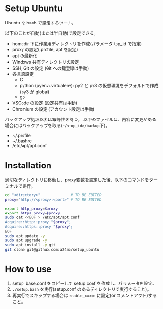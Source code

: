 # Setup Ubuntu

Ubuntu を bash で設定するツール。

以下のことが自動(または半自動)で設定できる。

* homedir 下に作業用ディレクトリを作成(パラメータ top_id で指定)
* proxy の設定(.profile, apt を設定)
* apt の最新化
* Windows 共有ディレクトリの設定
* SSH, Git の設定 (Git への鍵登録は手動)
* 各言語設定
  * C
  * python (pyenv+virtualenv): py2 と py3 の仮想環境をデフォルトで作成(py3 が global)
  * go
* VSCode の設定 (設定共有は手動)
* Chromium の設定 (アカウント設定は手動)

バックアップ処理以外は冪等性を持つ。
以下のファイルは、内容に変更がある場合にはバックアップを取る(`~/<top_id>/backup`下)。

* ~/.profile
* ~/.bashrc
* /etc/apt/apt.conf

# Installation

適切なディレクトリに移動し、proxy変数を設定した後、以下のコマンドをターミナルで実行。

```bash
cd "<directory>"              # TO BE EDITED
proxy="http://<proxy>:<port>" # TO BE EDITED

export http_proxy=$proxy
export https_proxy=$proxy
sudo cat <<EOF > /etc/apt/apt.conf
Acquire::http::proxy "$proxy";
Acquire::https::proxy "$proxy";
EOF
sudo apt update -y
sudo apt upgrade -y
sudo apt install -y git
git clone git@github.com:a24ma/setup_ubuntu
```

# How to use

1. setup_base.conf をコピーして setup.conf を作成し、パラメータを設定。
2. `./setup.bash` を実行(setup.conf のあるディレクトリで実行すること)。
3. 再実行でスキップする場合は `enable_xxx=n` に設定(or コメントアウト)すること。
